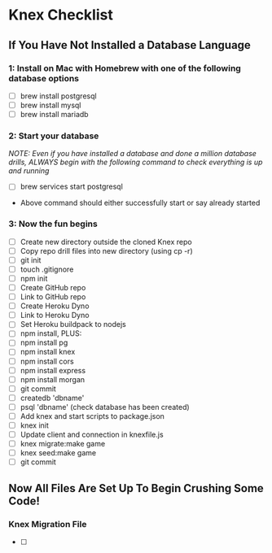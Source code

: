 # Knex Checklist

## If You Have Not Installed a Database Language

### 1: Install on Mac with Homebrew with one of the following database options

- [ ] brew install postgresql
- [ ] brew install mysql
- [ ] brew install mariadb

### 2: Start your database

_NOTE: Even if you have installed a database and done a million database drills, ALWAYS begin with the following command to check everything is up and running_

- [ ] brew services start postgresql

- Above command should either successfully start or say already started

### 3: Now the fun begins

- [ ] Create new directory outside the cloned Knex repo
- [ ] Copy repo drill files into new directory (using cp -r)
- [ ] git init
- [ ] touch .gitignore
- [ ] npm init
- [ ] Create GitHub repo
- [ ] Link to GitHub repo
- [ ] Create Heroku Dyno
- [ ] Link to Heroku Dyno
- [ ] Set Heroku buildpack to nodejs
- [ ] npm install, PLUS:
- [ ] npm install pg
- [ ] npm install knex
- [ ] npm install cors
- [ ] npm install express
- [ ] npm install morgan
- [ ] git commit
- [ ] createdb 'dbname'
- [ ] psql 'dbname' (check database has been created)
- [ ] Add knex and start scripts to package.json
- [ ] knex init
- [ ] Update client and connection in knexfile.js
- [ ] knex migrate:make game
- [ ] knex seed:make game
- [ ] git commit

## Now All Files Are Set Up To Begin Crushing Some Code!

### Knex Migration File

- [ ]
